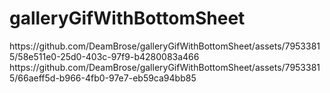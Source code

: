 # galleryGifWithBottomSheet
<div>
  https://github.com/DeamBrose/galleryGifWithBottomSheet/assets/79533815/58e511e0-25d0-403c-97f9-b4280083a466
</div>  
<div>
  https://github.com/DeamBrose/galleryGifWithBottomSheet/assets/79533815/66aeff5d-b966-4fb0-97e7-eb59ca94bb85 
</div>
                   
